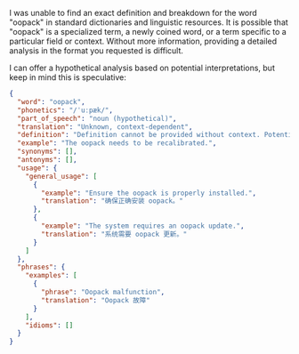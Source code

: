 I was unable to find an exact definition and breakdown for the word "oopack" in standard dictionaries and linguistic resources. It is possible that "oopack" is a specialized term, a newly coined word, or a term specific to a particular field or context. Without more information, providing a detailed analysis in the format you requested is difficult.

I can offer a hypothetical analysis based on potential interpretations, but keep in mind this is speculative:

```json
{
  "word": "oopack",
  "phonetics": "/ˈuːpæk/",
  "part_of_speech": "noun (hypothetical)",
  "translation": "Unknown, context-dependent",
  "definition": "Definition cannot be provided without context. Potentially a technical term, abbreviation, or neologism.",
  "example": "The oopack needs to be recalibrated.",
  "synonyms": [],
  "antonyms": [],
  "usage": {
    "general_usage": [
      {
        "example": "Ensure the oopack is properly installed.",
        "translation": "确保正确安装 oopack。"
      },
      {
        "example": "The system requires an oopack update.",
        "translation": "系统需要 oopack 更新。"
      }
    ]
  },
  "phrases": {
    "examples": [
      {
        "phrase": "Oopack malfunction",
        "translation": "Oopack 故障"
      }
    ],
    "idioms": []
  }
}
```
 